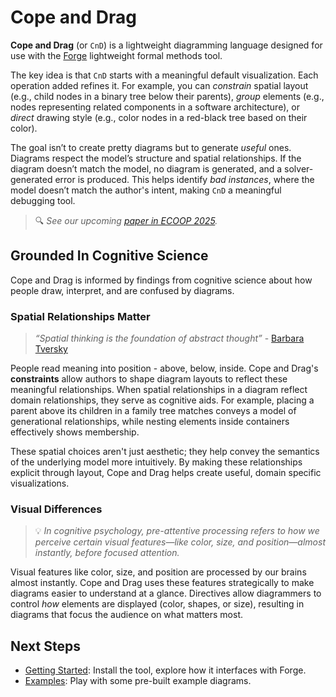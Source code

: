 # Cope and Drag

**Cope and Drag** (or `CnD`) is a lightweight diagramming language designed for use with the [Forge](https://forge-fm.org/) lightweight formal methods tool.

The key idea is that `CnD` starts with a meaningful default visualization. Each operation added refines it. For example, you can *constrain* spatial layout (e.g., child nodes in a binary tree below their parents), *group* elements (e.g., nodes representing related components in a software architecture), or *direct* drawing style (e.g., color nodes in a red-black tree based on their color).

The goal isn’t to create pretty diagrams but to generate *useful* ones. Diagrams respect the model’s structure and spatial relationships. If the diagram doesn’t match the model, no diagram is generated, and a solver-generated error is produced. This helps identify *bad instances*, where the model doesn’t match the author's intent, making `CnD` a meaningful debugging tool.

> 🔍 *See our upcoming [paper in ECOOP 2025](https://www.siddharthaprasad.com/unpublished/pgnk-lightweight-diagramming.pdf).*
>


## Grounded In Cognitive Science

Cope and Drag is informed by findings from cognitive science about how people draw, interpret, and are confused by diagrams. 

### Spatial Relationships Matter

> *“Spatial thinking is the foundation of abstract thought”* - [Barbara Tversky](https://en.wikipedia.org/wiki/Barbara_Tversky)
> 

People read meaning into position - above, below, inside. Cope and Drag's **constraints** allow authors to shape diagram layouts to reflect these meaningful relationships. When spatial relationships in a diagram reflect domain relationships, they serve as cognitive aids. For example, placing a parent above its children in a family tree matches conveys a model of generational relationships, while nesting elements inside containers effectively shows membership.

These spatial choices aren't just aesthetic; they help convey the semantics of the underlying model more intuitively. By making these relationships explicit through layout, Cope and Drag helps create useful, domain specific visualizations.

### Visual Differences

> 💡 *In cognitive psychology, pre-attentive processing refers to how we perceive certain visual features—like color, size, and position—almost instantly, before focused attention.*
>

Visual features like color, size, and position are processed by our brains almost instantly. Cope and Drag uses these features strategically to make diagrams easier to understand at a glance. Directives allow diagrammers to control *how* elements are displayed (color, shapes, or size), resulting in diagrams that focus the audience on what matters most.


## Next Steps

- [Getting Started](/copeanddrag/getting-started): Install the tool, explore how it interfaces with Forge.
- [Examples](/copeanddrag/examples): Play with some pre-built example diagrams.


